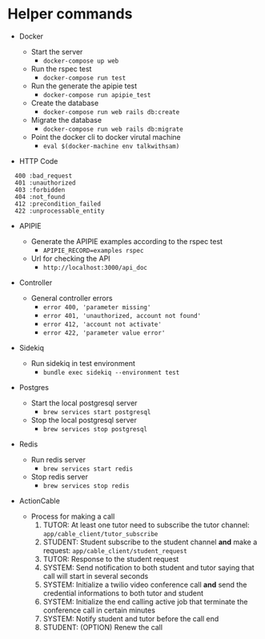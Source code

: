 # Helper commands

- Docker
  - Start the server
    - `docker-compose up web`
  - Run the rspec test
    - `docker-compose run test`
  - Run the generate the apipie test
    - `docker-compose run apipie_test`
  - Create the database
    - `docker-compose run web rails db:create`
  - Migrate the database
    - `docker-compose run web rails db:migrate`
  - Point the docker cli to docker virutal machine
    - `eval $(docker-machine env talkwithsam)`

- HTTP Code

```
  400 :bad_request
  401 :unauthorized
  403 :forbidden
  404 :not_found
  412 :precondition_failed
  422 :unprocessable_entity
```

- APIPIE
  - Generate the APIPIE examples according to the rspec test
    - `APIPIE_RECORD=examples rspec`
  - Url for checking the API
    - `http://localhost:3000/api_doc`

- Controller
  - General controller errors
    - `error 400, 'parameter missing'`
    - `error 401, 'unauthorized, account not found'`
    - `error 412, 'account not activate'`
    - `error 422, 'parameter value error'`

- Sidekiq
  - Run sidekiq in test environment
    - `bundle exec sidekiq --environment test`

- Postgres
  - Start the local postgresql server
    - `brew services start postgresql`
  - Stop the local postgresql server
    - `brew services stop postgresql`

- Redis
  - Run redis server
    - `brew services start redis`
  - Stop redis server
    - `brew services stop redis`

- ActionCable
  - Process for making a call
    1. TUTOR: At least one tutor need to subscribe the tutor channel: `app/cable_client/tutor_subscribe`
    2. STUDENT: Student subscribe to the student channel **and** make a request: `app/cable_client/student_request`
    3. TUTOR: Response to the student request
    4. SYSTEM: Send notification to both student and tutor saying that call will start in several seconds
    4. SYSTEM: Initialize a twilio video conference call **and** send the credential informations to both tutor and student
    5. SYSTEM: Initialize the end calling active job that terminate the conference call in certain minutes
    6. SYSTEM: Notify student and tutor before the call end
    7. STUDENT: (OPTION) Renew the call

